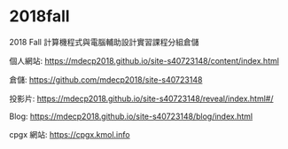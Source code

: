 # 2018fall
2018 Fall 計算機程式與電腦輔助設計實習課程分組倉儲

個人網站: https://mdecp2018.github.io/site-s40723148/content/index.html

倉儲: https://github.com/mdecp2018/site-s40723148

投影片: https://mdecp2018.github.io/site-s40723148/reveal/index.html#/

Blog: https://mdecp2018.github.io/site-s40723148/blog/index.html

cpgx 網站: https://cpgx.kmol.info
